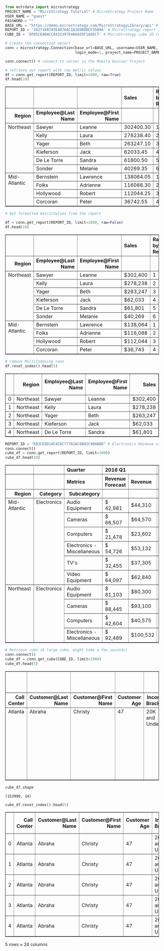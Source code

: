 ```python
from mstrdata import microstrategy
PROJECT_NAME = "MicroStrategy Tutorial" # MicroStrategy Project Name
USER_NAME = "guest"
PASSWORD = ""
BASE_URL = "https://demo.microstrategy.com/MicroStrategyLibrary/api" # URL to server instance
REPORT_ID = '2627169745E4D76AC2A16980DCF35B9A' # MicroStrategy report ID (Individual Sales Report)
CUBE_ID = 'DF05CEA04CCA432397E466A55F1A9EC7' # MicroStrategy cube ID (Order Cube)

# Create the connection object
conn = microstrategy.Connection(base_url=BASE_URL, username=USER_NAME, password=PASSWORD,
                                login_mode=1, project_name=PROJECT_NAME)
```


```python
conn.connect() # connect to server in the Mobile Dossier Project

# retrieve our report with raw metric values
df = conn.get_report(REPORT_ID, limit=1000, raw=True)
df.head(10)
```




<div>
<style scoped>
    .dataframe tbody tr th:only-of-type {
        vertical-align: middle;
    }

    .dataframe tbody tr th {
        vertical-align: top;
    }

    .dataframe thead th {
        text-align: right;
    }
</style>
<table border="1" class="dataframe">
  <thead>
    <tr style="text-align: right;">
      <th></th>
      <th></th>
      <th></th>
      <th>Sales</th>
      <th>Rank by Region</th>
    </tr>
    <tr>
      <th>Region</th>
      <th>Employee@Last Name</th>
      <th>Employee@First Name</th>
      <th></th>
      <th></th>
    </tr>
  </thead>
  <tbody>
    <tr>
      <td rowspan="6" valign="top">Northeast</td>
      <td>Sawyer</td>
      <td>Leanne</td>
      <td>302400.30</td>
      <td>1.0</td>
    </tr>
    <tr>
      <td>Kelly</td>
      <td>Laura</td>
      <td>278238.40</td>
      <td>2.0</td>
    </tr>
    <tr>
      <td>Yager</td>
      <td>Beth</td>
      <td>263247.10</td>
      <td>3.0</td>
    </tr>
    <tr>
      <td>Kieferson</td>
      <td>Jack</td>
      <td>62033.45</td>
      <td>4.0</td>
    </tr>
    <tr>
      <td>De Le Torre</td>
      <td>Sandra</td>
      <td>61800.50</td>
      <td>5.0</td>
    </tr>
    <tr>
      <td>Sonder</td>
      <td>Melanie</td>
      <td>40269.35</td>
      <td>6.0</td>
    </tr>
    <tr>
      <td rowspan="4" valign="top">Mid-Atlantic</td>
      <td>Bernstein</td>
      <td>Lawrence</td>
      <td>138064.05</td>
      <td>1.0</td>
    </tr>
    <tr>
      <td>Folks</td>
      <td>Adrienne</td>
      <td>116088.30</td>
      <td>2.0</td>
    </tr>
    <tr>
      <td>Hollywood</td>
      <td>Robert</td>
      <td>112044.25</td>
      <td>3.0</td>
    </tr>
    <tr>
      <td>Corcoran</td>
      <td>Peter</td>
      <td>36742.55</td>
      <td>4.0</td>
    </tr>
  </tbody>
</table>
</div>




```python
# Get formatted metricValues from the report

df = conn.get_report(REPORT_ID, limit=1000, raw=False)
df.head(10)
```




<div>
<style scoped>
    .dataframe tbody tr th:only-of-type {
        vertical-align: middle;
    }

    .dataframe tbody tr th {
        vertical-align: top;
    }

    .dataframe thead th {
        text-align: right;
    }
</style>
<table border="1" class="dataframe">
  <thead>
    <tr style="text-align: right;">
      <th></th>
      <th></th>
      <th></th>
      <th>Sales</th>
      <th>Rank by Region</th>
    </tr>
    <tr>
      <th>Region</th>
      <th>Employee@Last Name</th>
      <th>Employee@First Name</th>
      <th></th>
      <th></th>
    </tr>
  </thead>
  <tbody>
    <tr>
      <td rowspan="6" valign="top">Northeast</td>
      <td>Sawyer</td>
      <td>Leanne</td>
      <td>$302,400</td>
      <td>1</td>
    </tr>
    <tr>
      <td>Kelly</td>
      <td>Laura</td>
      <td>$278,238</td>
      <td>2</td>
    </tr>
    <tr>
      <td>Yager</td>
      <td>Beth</td>
      <td>$263,247</td>
      <td>3</td>
    </tr>
    <tr>
      <td>Kieferson</td>
      <td>Jack</td>
      <td>$62,033</td>
      <td>4</td>
    </tr>
    <tr>
      <td>De Le Torre</td>
      <td>Sandra</td>
      <td>$61,801</td>
      <td>5</td>
    </tr>
    <tr>
      <td>Sonder</td>
      <td>Melanie</td>
      <td>$40,269</td>
      <td>6</td>
    </tr>
    <tr>
      <td rowspan="4" valign="top">Mid-Atlantic</td>
      <td>Bernstein</td>
      <td>Lawrence</td>
      <td>$138,064</td>
      <td>1</td>
    </tr>
    <tr>
      <td>Folks</td>
      <td>Adrienne</td>
      <td>$116,088</td>
      <td>2</td>
    </tr>
    <tr>
      <td>Hollywood</td>
      <td>Robert</td>
      <td>$112,044</td>
      <td>3</td>
    </tr>
    <tr>
      <td>Corcoran</td>
      <td>Peter</td>
      <td>$36,743</td>
      <td>4</td>
    </tr>
  </tbody>
</table>
</div>




```python
# remove MultiIndexing rows
df.reset_index().head(5)
```




<div>
<style scoped>
    .dataframe tbody tr th:only-of-type {
        vertical-align: middle;
    }

    .dataframe tbody tr th {
        vertical-align: top;
    }

    .dataframe thead th {
        text-align: right;
    }
</style>
<table border="1" class="dataframe">
  <thead>
    <tr style="text-align: right;">
      <th></th>
      <th>Region</th>
      <th>Employee@Last Name</th>
      <th>Employee@First Name</th>
      <th>Sales</th>
      <th>Rank by Region</th>
    </tr>
  </thead>
  <tbody>
    <tr>
      <td>0</td>
      <td>Northeast</td>
      <td>Sawyer</td>
      <td>Leanne</td>
      <td>$302,400</td>
      <td>1</td>
    </tr>
    <tr>
      <td>1</td>
      <td>Northeast</td>
      <td>Kelly</td>
      <td>Laura</td>
      <td>$278,238</td>
      <td>2</td>
    </tr>
    <tr>
      <td>2</td>
      <td>Northeast</td>
      <td>Yager</td>
      <td>Beth</td>
      <td>$263,247</td>
      <td>3</td>
    </tr>
    <tr>
      <td>3</td>
      <td>Northeast</td>
      <td>Kieferson</td>
      <td>Jack</td>
      <td>$62,033</td>
      <td>4</td>
    </tr>
    <tr>
      <td>4</td>
      <td>Northeast</td>
      <td>De Le Torre</td>
      <td>Sandra</td>
      <td>$61,801</td>
      <td>5</td>
    </tr>
  </tbody>
</table>
</div>




```python
REPORT_ID = "EB3CD5D14F4C8C77782AC0882C986B8D" # Electronics Revenue vs. Forecast (cross-tab)
conn.connect()
cube_df = conn.get_report(REPORT_ID, limit=1000)
cube_df.head(10)
```




<div>
<style scoped>
    .dataframe tbody tr th:only-of-type {
        vertical-align: middle;
    }

    .dataframe tbody tr th {
        vertical-align: top;
    }

    .dataframe thead tr th {
        text-align: left;
    }

    .dataframe thead tr:last-of-type th {
        text-align: right;
    }
</style>
<table border="1" class="dataframe">
  <thead>
    <tr>
      <th></th>
      <th></th>
      <th>Quarter</th>
      <th colspan="2" halign="left">2016 Q1</th>
      <th colspan="2" halign="left">2016 Q2</th>
      <th colspan="2" halign="left">2016 Q3</th>
      <th colspan="2" halign="left">2016 Q4</th>
    </tr>
    <tr>
      <th></th>
      <th></th>
      <th>Metrics</th>
      <th>Revenue Forecast</th>
      <th>Revenue</th>
      <th>Revenue Forecast</th>
      <th>Revenue</th>
      <th>Revenue Forecast</th>
      <th>Revenue</th>
      <th>Revenue Forecast</th>
      <th>Revenue</th>
    </tr>
    <tr>
      <th>Region</th>
      <th>Category</th>
      <th>Subcategory</th>
      <th></th>
      <th></th>
      <th></th>
      <th></th>
      <th></th>
      <th></th>
      <th></th>
      <th></th>
    </tr>
  </thead>
  <tbody>
    <tr>
      <td rowspan="6" valign="top">Mid-Atlantic</td>
      <td rowspan="6" valign="top">Electronics</td>
      <td>Audio Equipment</td>
      <td>$ 42,981</td>
      <td>$44,310</td>
      <td>$ 41,706</td>
      <td>$41,293</td>
      <td>$ 33,847</td>
      <td>$43,394</td>
      <td>$ 56,800</td>
      <td>$58,257</td>
    </tr>
    <tr>
      <td>Cameras</td>
      <td>$ 66,507</td>
      <td>$64,570</td>
      <td>$ 62,414</td>
      <td>$59,442</td>
      <td>$ 47,382</td>
      <td>$58,496</td>
      <td>$ 63,112</td>
      <td>$71,314</td>
    </tr>
    <tr>
      <td>Computers</td>
      <td>$ 21,478</td>
      <td>$23,602</td>
      <td>$ 26,841</td>
      <td>$24,922</td>
      <td>$ 23,805</td>
      <td>$21,524</td>
      <td>$ 22,698</td>
      <td>$27,086</td>
    </tr>
    <tr>
      <td>Electronics - Miscellaneous</td>
      <td>$ 54,726</td>
      <td>$53,132</td>
      <td>$ 71,869</td>
      <td>$69,776</td>
      <td>$ 45,221</td>
      <td>$51,155</td>
      <td>$ 56,445</td>
      <td>$71,000</td>
    </tr>
    <tr>
      <td>TV's</td>
      <td>$ 32,455</td>
      <td>$37,305</td>
      <td>$ 50,387</td>
      <td>$45,312</td>
      <td>$ 40,355</td>
      <td>$40,721</td>
      <td>$ 65,485</td>
      <td>$62,159</td>
    </tr>
    <tr>
      <td>Video Equipment</td>
      <td>$ 64,097</td>
      <td>$62,840</td>
      <td>$ 68,752</td>
      <td>$72,371</td>
      <td>$ 75,669</td>
      <td>$67,562</td>
      <td>$ 60,800</td>
      <td>$79,477</td>
    </tr>
    <tr>
      <td rowspan="4" valign="top">Northeast</td>
      <td rowspan="4" valign="top">Electronics</td>
      <td>Audio Equipment</td>
      <td>$ 81,103</td>
      <td>$80,300</td>
      <td>$ 90,735</td>
      <td>$88,092</td>
      <td>$ 76,754</td>
      <td>$84,345</td>
      <td>$ 128,767</td>
      <td>$121,478</td>
    </tr>
    <tr>
      <td>Cameras</td>
      <td>$ 88,445</td>
      <td>$93,100</td>
      <td>$ 113,396</td>
      <td>$136,622</td>
      <td>$ 118,484</td>
      <td>$126,047</td>
      <td>$ 105,960</td>
      <td>$136,723</td>
    </tr>
    <tr>
      <td>Computers</td>
      <td>$ 42,604</td>
      <td>$40,575</td>
      <td>$ 47,092</td>
      <td>$46,765</td>
      <td>$ 39,623</td>
      <td>$50,994</td>
      <td>$ 44,414</td>
      <td>$57,531</td>
    </tr>
    <tr>
      <td>Electronics - Miscellaneous</td>
      <td>$ 92,489</td>
      <td>$100,532</td>
      <td>$ 116,812</td>
      <td>$104,858</td>
      <td>$ 98,638</td>
      <td>$129,447</td>
      <td>$ 134,017</td>
      <td>$129,987</td>
    </tr>
  </tbody>
</table>
</div>




```python
# Retrieve cube (A large cube, might take a few seconds)
conn.connect()
cube_df = conn.get_cube(CUBE_ID, limit=1000)
cube_df.head(5)
```




<div>
<style scoped>
    .dataframe tbody tr th:only-of-type {
        vertical-align: middle;
    }

    .dataframe tbody tr th {
        vertical-align: top;
    }

    .dataframe thead th {
        text-align: right;
    }
</style>
<table border="1" class="dataframe">
  <thead>
    <tr style="text-align: right;">
      <th></th>
      <th></th>
      <th></th>
      <th></th>
      <th></th>
      <th></th>
      <th></th>
      <th></th>
      <th></th>
      <th></th>
      <th>MAX_Profit</th>
      <th>MAX_Revenue</th>
      <th>MIN_Profit</th>
      <th>MIN_Revenue</th>
      <th>Month Index</th>
      <th>Month of Year</th>
      <th>N_Profit</th>
      <th>N_Revenue</th>
      <th>Quarter Index</th>
      <th>Quarter of Year</th>
      <th>SUM_Profit</th>
      <th>SUM_Revenue</th>
      <th>USS_Profit</th>
      <th>USS_Revenue</th>
    </tr>
    <tr>
      <th>Call Center</th>
      <th>Customer@Last Name</th>
      <th>Customer@First Name</th>
      <th>Customer Age</th>
      <th>Income Bracket</th>
      <th>Month</th>
      <th>Order</th>
      <th>Quarter</th>
      <th>Region</th>
      <th>Year</th>
      <th></th>
      <th></th>
      <th></th>
      <th></th>
      <th></th>
      <th></th>
      <th></th>
      <th></th>
      <th></th>
      <th></th>
      <th></th>
      <th></th>
      <th></th>
      <th></th>
    </tr>
  </thead>
  <tbody>
    <tr>
      <td rowspan="5" valign="top">Atlanta</td>
      <td rowspan="5" valign="top">Abraha</td>
      <td rowspan="5" valign="top">Christy</td>
      <td rowspan="5" valign="top">47</td>
      <td rowspan="5" valign="top">20K and Under</td>
      <td rowspan="2" valign="top">Aug 2016</td>
      <td>133128</td>
      <td>2016 Q3</td>
      <td>Southeast</td>
      <td>2016</td>
      <td>5</td>
      <td>35</td>
      <td>5</td>
      <td>35</td>
      <td>80</td>
      <td>8</td>
      <td>1</td>
      <td>1</td>
      <td>27</td>
      <td>3</td>
      <td>5</td>
      <td>35</td>
      <td>28</td>
      <td>1,232</td>
    </tr>
    <tr>
      <td>133797</td>
      <td>2016 Q3</td>
      <td>Southeast</td>
      <td>2016</td>
      <td>0</td>
      <td>131</td>
      <td>0</td>
      <td>131</td>
      <td>80</td>
      <td>8</td>
      <td>1</td>
      <td>1</td>
      <td>27</td>
      <td>3</td>
      <td>0</td>
      <td>131</td>
      <td>0</td>
      <td>17,266</td>
    </tr>
    <tr>
      <td>Sep 2016</td>
      <td>140740</td>
      <td>2016 Q3</td>
      <td>Southeast</td>
      <td>2016</td>
      <td>(1)</td>
      <td>23</td>
      <td>(1)</td>
      <td>23</td>
      <td>81</td>
      <td>9</td>
      <td>1</td>
      <td>1</td>
      <td>27</td>
      <td>3</td>
      <td>(1)</td>
      <td>23</td>
      <td>0</td>
      <td>548</td>
    </tr>
    <tr>
      <td>Oct 2016</td>
      <td>148126</td>
      <td>2016 Q4</td>
      <td>Southeast</td>
      <td>2016</td>
      <td>3</td>
      <td>11</td>
      <td>3</td>
      <td>11</td>
      <td>82</td>
      <td>10</td>
      <td>1</td>
      <td>1</td>
      <td>28</td>
      <td>4</td>
      <td>3</td>
      <td>11</td>
      <td>8</td>
      <td>121</td>
    </tr>
    <tr>
      <td>Dec 2016</td>
      <td>159862</td>
      <td>2016 Q4</td>
      <td>Southeast</td>
      <td>2016</td>
      <td>(3)</td>
      <td>130</td>
      <td>(3)</td>
      <td>130</td>
      <td>84</td>
      <td>12</td>
      <td>1</td>
      <td>1</td>
      <td>28</td>
      <td>4</td>
      <td>(3)</td>
      <td>130</td>
      <td>6</td>
      <td>16,913</td>
    </tr>
  </tbody>
</table>
</div>




```python
cube_df.shape
```




    (153990, 14)




```python
cube_df.reset_index().head(5)
```




<div>
<style scoped>
    .dataframe tbody tr th:only-of-type {
        vertical-align: middle;
    }

    .dataframe tbody tr th {
        vertical-align: top;
    }

    .dataframe thead th {
        text-align: right;
    }
</style>
<table border="1" class="dataframe">
  <thead>
    <tr style="text-align: right;">
      <th></th>
      <th>Call Center</th>
      <th>Customer@Last Name</th>
      <th>Customer@First Name</th>
      <th>Customer Age</th>
      <th>Income Bracket</th>
      <th>Month</th>
      <th>Order</th>
      <th>Quarter</th>
      <th>Region</th>
      <th>Year</th>
      <th>...</th>
      <th>Month Index</th>
      <th>Month of Year</th>
      <th>N_Profit</th>
      <th>N_Revenue</th>
      <th>Quarter Index</th>
      <th>Quarter of Year</th>
      <th>SUM_Profit</th>
      <th>SUM_Revenue</th>
      <th>USS_Profit</th>
      <th>USS_Revenue</th>
    </tr>
  </thead>
  <tbody>
    <tr>
      <td>0</td>
      <td>Atlanta</td>
      <td>Abraha</td>
      <td>Christy</td>
      <td>47</td>
      <td>20K and Under</td>
      <td>Aug 2016</td>
      <td>133128</td>
      <td>2016 Q3</td>
      <td>Southeast</td>
      <td>2016</td>
      <td>...</td>
      <td>80</td>
      <td>8</td>
      <td>1</td>
      <td>1</td>
      <td>27</td>
      <td>3</td>
      <td>5</td>
      <td>35</td>
      <td>28</td>
      <td>1,232</td>
    </tr>
    <tr>
      <td>1</td>
      <td>Atlanta</td>
      <td>Abraha</td>
      <td>Christy</td>
      <td>47</td>
      <td>20K and Under</td>
      <td>Aug 2016</td>
      <td>133797</td>
      <td>2016 Q3</td>
      <td>Southeast</td>
      <td>2016</td>
      <td>...</td>
      <td>80</td>
      <td>8</td>
      <td>1</td>
      <td>1</td>
      <td>27</td>
      <td>3</td>
      <td>0</td>
      <td>131</td>
      <td>0</td>
      <td>17,266</td>
    </tr>
    <tr>
      <td>2</td>
      <td>Atlanta</td>
      <td>Abraha</td>
      <td>Christy</td>
      <td>47</td>
      <td>20K and Under</td>
      <td>Sep 2016</td>
      <td>140740</td>
      <td>2016 Q3</td>
      <td>Southeast</td>
      <td>2016</td>
      <td>...</td>
      <td>81</td>
      <td>9</td>
      <td>1</td>
      <td>1</td>
      <td>27</td>
      <td>3</td>
      <td>(1)</td>
      <td>23</td>
      <td>0</td>
      <td>548</td>
    </tr>
    <tr>
      <td>3</td>
      <td>Atlanta</td>
      <td>Abraha</td>
      <td>Christy</td>
      <td>47</td>
      <td>20K and Under</td>
      <td>Oct 2016</td>
      <td>148126</td>
      <td>2016 Q4</td>
      <td>Southeast</td>
      <td>2016</td>
      <td>...</td>
      <td>82</td>
      <td>10</td>
      <td>1</td>
      <td>1</td>
      <td>28</td>
      <td>4</td>
      <td>3</td>
      <td>11</td>
      <td>8</td>
      <td>121</td>
    </tr>
    <tr>
      <td>4</td>
      <td>Atlanta</td>
      <td>Abraha</td>
      <td>Christy</td>
      <td>47</td>
      <td>20K and Under</td>
      <td>Dec 2016</td>
      <td>159862</td>
      <td>2016 Q4</td>
      <td>Southeast</td>
      <td>2016</td>
      <td>...</td>
      <td>84</td>
      <td>12</td>
      <td>1</td>
      <td>1</td>
      <td>28</td>
      <td>4</td>
      <td>(3)</td>
      <td>130</td>
      <td>6</td>
      <td>16,913</td>
    </tr>
  </tbody>
</table>
<p>5 rows × 24 columns</p>
</div>


